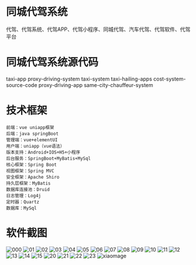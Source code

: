 # 同城代驾系统
代驾、代驾系统、代驾APP、代驾小程序、同城代驾、汽车代驾、代驾软件、代驾平台

# 同城代驾系统源代码

taxi-app proxy-driving-system taxi-system taxi-hailing-apps cost-system-source-code proxy-driving-app same-city-chauffeur-system

# 技术框架
    前端：vue uniapp框架
    后端：java springBoot
    管理端：vue+elementUI
    用户端：uniapp（vue语法）
    版本支持：Android+IOS+H5+小程序
    后台服务：SpringBoot+MyBatis+MySql
    核心框架：Spring Boot
    视图框架：Spring MVC
    安全框架：Apache Shiro
    持久层框架：MyBatis
    数据库连接池：Druid
    日志管理：Log4j
    定时器：Quartz
    数据库：MySql

# 软件截图
![000](https://github.com/user-attachments/assets/f5190d41-df08-44b5-848c-821311469e78)
![01](https://github.com/user-attachments/assets/24b8d343-def1-4ee4-b1e2-5b6138631172)
![02](https://github.com/user-attachments/assets/c46c4cfb-34a2-4bcc-b1b6-2d7beb077cd0)
![03](https://github.com/user-attachments/assets/0df64f1f-f4a6-4447-9ee4-5e448136ab14)
![04](https://github.com/user-attachments/assets/0bc50447-536d-4ed0-9bbc-56e09a627e40)
![05](https://github.com/user-attachments/assets/2f4e0571-902b-4e1b-bb38-c3cd8dfd247c)
![06](https://github.com/user-attachments/assets/66d8f028-127a-4b44-a34a-0e1b5f124947)
![07](https://github.com/user-attachments/assets/7382e835-6c53-47bc-9401-3b87d5d3b0e3)
![08](https://github.com/user-attachments/assets/bf870d7f-bfa4-4d04-b1ac-9e0efc3516d0)
![09](https://github.com/user-attachments/assets/e23e7d36-09cd-4054-84a2-7eb48ba51cf6)
![10](https://github.com/user-attachments/assets/a45f351d-d5b8-48e8-b999-cb787f417da2)
![11](https://github.com/user-attachments/assets/bf4f02ff-b90c-47d0-93ad-dfd77637ba42)
![12](https://github.com/user-attachments/assets/43da368b-cb0e-4858-a412-7ea144f595da)
![13](https://github.com/user-attachments/assets/772fd503-7bb7-4e88-98d9-7c52d7f86932)
![14](https://github.com/user-attachments/assets/73b8c34d-fc41-41d8-9ffc-2d2d6eb3433f)
![15](https://github.com/user-attachments/assets/7c9ca94e-a524-4930-9a3f-632b48c0d2a9)
![20](https://github.com/user-attachments/assets/0818271e-d633-4074-bee7-72617cbc8552)
![21](https://github.com/user-attachments/assets/09449792-a1c1-480f-8260-3d0ed0acfd1b)
![22](https://github.com/user-attachments/assets/469fafe8-75ac-4b6e-9769-1fcc8544192e)
![23](https://github.com/user-attachments/assets/baa1c65a-07ea-474e-afa8-b00e0452b590)
![xiaomage](https://github.com/user-attachments/assets/d9bcb02d-a765-4333-bbc0-2c6a3162e374)






















